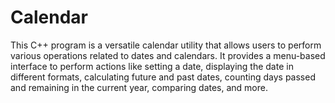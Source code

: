 # Calendar

This C++ program is a versatile calendar utility that allows users to perform various operations related to dates and calendars. It provides a menu-based interface to perform actions like setting a date, displaying the date in different formats, calculating future and past dates, counting days passed and remaining in the current year, comparing dates, and more.

